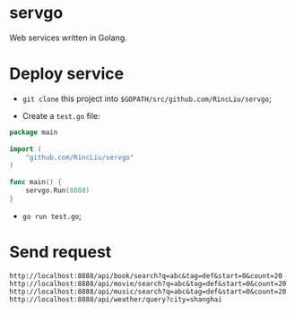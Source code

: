 servgo
===========

Web services written in Golang.

Deploy service
==========

* <CODE>git clone</CODE> this project into <CODE>$GOPATH/src/github.com/RincLiu/servgo</CODE>;

* Create a <CODE>test.go</CODE> file:
```go
package main
	
import (
	"github.com/RincLiu/servgo"
)
	
func main() {
	servgo.Run(8888)
}
```

* <CODE>go run test.go</CODE>;

Send request
==========
```
http://localhost:8888/api/book/search?q=abc&tag=def&start=0&count=20
http://localhost:8888/api/movie/search?q=abc&tag=def&start=0&count=20
http://localhost:8888/api/music/search?q=abc&tag=def&start=0&count=20
http://localhost:8888/api/weather/query?city=shanghai
``` 
